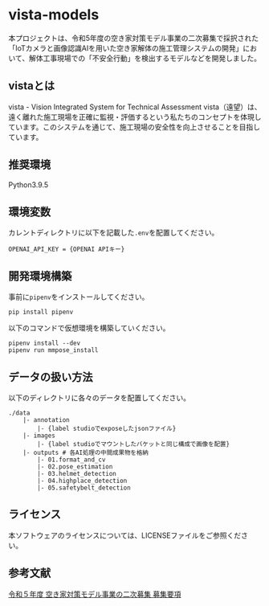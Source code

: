 # vista-models
本プロジェクトは、令和5年度の空き家対策モデル事業の二次募集で採択された「IoTカメラと画像認識AIを用いた空き家解体の施工管理システムの開発」において、解体工事現場での「不安全行動」を検出するモデルなどを開発しました。

## vistaとは
vista - Vision Integrated System for Technical Assessment
vista（遠望）は、遠く離れた施工現場を正確に監視・評価するという私たちのコンセプトを体現しています。このシステムを通じて、施工現場の安全性を向上させることを目指しています。

## 推奨環境
Python3.9.5

## 環境変数
カレントディレクトリに以下を記載した`.env`を配置してください。
```.env
OPENAI_API_KEY = {OPENAI APIキー}
```

## 開発環境構築
事前に`pipenv`をインストールしてください。
```command
pip install pipenv
```

以下のコマンドで仮想環境を構築していください。
```command
pipenv install --dev
pipenv run mmpose_install
```

## データの扱い方法
以下のディレクトリに各々のデータを配置してください。
```ディレクトリ構成
./data
    |- annotation
        |- {label studioでexposeしたjsonファイル}
    |- images
        |- {label studioでマウントしたバケットと同じ構成で画像を配置}
    |- outputs # 各AI処理の中間成果物を格納
        |- 01.format_and_cv
        |- 02.pose_estimation
        |- 03.helmet_detection
        |- 04.highplace_detection
        |- 05.safetybelt_detection
```


## ライセンス
本ソフトウェアのライセンスについては、LICENSEファイルをご参照ください。

## 参考文献
[令和５年度 空き家対策モデル事業の二次募集 募集要項](https://www.mlit.go.jp/report/press/house03_hh_000168.html)
